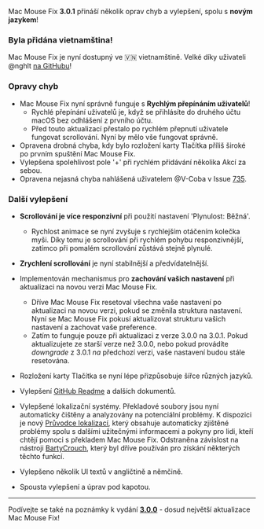 Mac Mouse Fix **3.0.1** přináší několik oprav chyb a vylepšení, spolu s **novým jazykem**!

### Byla přidána vietnamština!

Mac Mouse Fix je nyní dostupný ve 🇻🇳 vietnamštině. Velké díky uživateli @nghlt [na GitHubu](https://GitHub.com/nghlt)!


### Opravy chyb

- Mac Mouse Fix nyní správně funguje s **Rychlým přepínáním uživatelů**!
  - Rychlé přepínání uživatelů je, když se přihlásíte do druhého účtu macOS bez odhlášení z prvního účtu.
  - Před touto aktualizací přestalo po rychlém přepnutí uživatele fungovat scrollování. Nyní by mělo vše fungovat správně.
- Opravena drobná chyba, kdy bylo rozložení karty Tlačítka příliš široké po prvním spuštění Mac Mouse Fix.
- Vylepšena spolehlivost pole '+' při rychlém přidávání několika Akcí za sebou.
- Opravena nejasná chyba nahlášená uživatelem @V-Coba v Issue [735](https://github.com/noah-nuebling/mac-mouse-fix/issues/735).

### Další vylepšení

- **Scrollování je více responzivní** při použití nastavení 'Plynulost: Běžná'.
  - Rychlost animace se nyní zvyšuje s rychlejším otáčením kolečka myši. Díky tomu je scrollování při rychlém pohybu responzivnější, zatímco při pomalém scrollování zůstává stejně plynulé.
  
- **Zrychlení scrollování** je nyní stabilnější a předvídatelnější.
- Implementován mechanismus pro **zachování vašich nastavení** při aktualizaci na novou verzi Mac Mouse Fix.
  - Dříve Mac Mouse Fix resetoval všechna vaše nastavení po aktualizaci na novou verzi, pokud se změnila struktura nastavení. Nyní se Mac Mouse Fix pokusí aktualizovat strukturu vašich nastavení a zachovat vaše preference.
  - Zatím to funguje pouze při aktualizaci z verze 3.0.0 na 3.0.1. Pokud aktualizujete ze starší verze než 3.0.0, nebo pokud provádíte _downgrade_ z 3.0.1 _na_ předchozí verzi, vaše nastavení budou stále resetována.
- Rozložení karty Tlačítka se nyní lépe přizpůsobuje šířce různých jazyků.
- Vylepšení [GitHub Readme](https://github.com/noah-nuebling/mac-mouse-fix#background) a dalších dokumentů.
- Vylepšené lokalizační systémy. Překladové soubory jsou nyní automaticky čištěny a analyzovány na potenciální problémy. K dispozici je nový [Průvodce lokalizací](https://github.com/noah-nuebling/mac-mouse-fix/discussions/731), který obsahuje automaticky zjištěné problémy spolu s dalšími užitečnými informacemi a pokyny pro lidi, kteří chtějí pomoci s překladem Mac Mouse Fix. Odstraněna závislost na nástroji [BartyCrouch](https://github.com/FlineDev/BartyCrouch), který byl dříve používán pro získání některých těchto funkcí.
- Vylepšeno několik UI textů v angličtině a němčině.
- Spousta vylepšení a úprav pod kapotou.

---

Podívejte se také na poznámky k vydání [**3.0.0**](https://github.com/noah-nuebling/mac-mouse-fix/releases/tag/3.0.0) - dosud největší aktualizace Mac Mouse Fix!